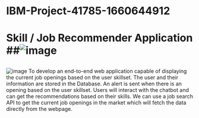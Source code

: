 # IBM-Project-41785-1660644912
# Skill / Job Recommender Application  ##![image](https://user-images.githubusercontent.com/112375327/202408516-f52b7916-7ed7-42d6-bd96-209d45b334fe.png)

## 
![image](https://user-images.githubusercontent.com/112375327/202408361-e7e14d6a-92cd-4ba9-8162-9e1b33c47205.png)
To develop an end-to-end web application capable of displaying the current job openings based on the user skillset.  The user and their information are stored in the Database.  An alert is sent when there is an opening based on the user skillset. Users will interact with the chatbot and can get the recommendations based on their skills. We can use a job search API to get the current job openings in the market which will fetch the data directly from the webpage.










